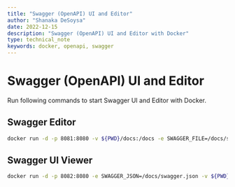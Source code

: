 ```yaml
---
title: "Swagger (OpenAPI) UI and Editor"
author: "Shanaka DeSoysa"
date: 2022-12-15
description: "Swagger (OpenAPI) UI and Editor with Docker"
type: technical_note
keywords: docker, openapi, swagger
---
```


# Swagger (OpenAPI) UI and Editor

Run following commands to start Swagger UI and Editor with Docker.

## Swagger Editor

```bash
docker run -d -p 8081:8080 -v ${PWD}/docs:/docs -e SWAGGER_FILE=/docs/swagger.json swaggerapi/swagger-editor
```

## Swagger UI Viewer

```bash
docker run -d -p 8082:8080 -e SWAGGER_JSON=/docs/swagger.json -v ${PWD}/docs:/docs swaggerapi/swagger-ui
```
